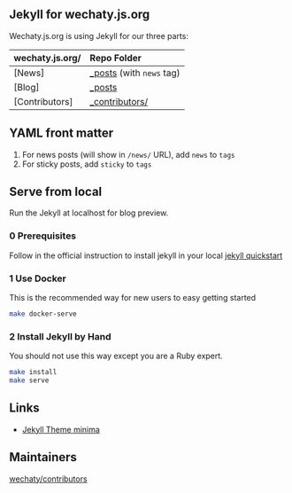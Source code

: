 ## Jekyll for wechaty.js.org

Wechaty.js.org is using Jekyll for our three parts:

wechaty.js.org/ | Repo Folder
:--- | :---
[News] | [_posts](_posts/) (with `news` tag)
[Blog] | [_posts](_posts/)
[Contributors] | [_contributors/](_contributors/)

## YAML front matter

1. For news posts (will show in `/news/` URL), add `news` to `tags`
1. For sticky posts, add `sticky` to `tags`

## Serve from local

Run the Jekyll at localhost for blog preview.

### 0 Prerequisites

Follow in the official instruction to install jekyll in your local [jekyll quickstart](https://jekyllrb.com/docs/)

### 1 Use Docker

This is the recommended way for new users to easy getting started

```sh
make docker-serve
```

### 2 Install Jekyll by Hand

You should not use this way except you are a Ruby expert.

```sh
make install
make serve
```

## Links

- [Jekyll Theme minima](https://github.com/jekyll/minima)

## Maintainers

[wechaty/contributors](https://github.com/orgs/wechaty/teams/contributors/members)
